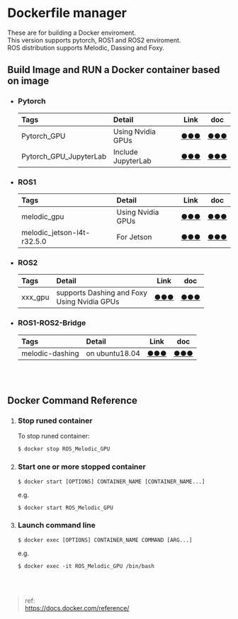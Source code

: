 # **Dockerfile manager**
These are for building a Docker enviroment.  
This version supports pytorch, ROS1 and ROS2 enviroment.  
ROS distribution supports Melodic, Dassing and Foxy.  
  
## **Build Image and RUN a Docker container based on image**
- ### **Pytorch**  
    |Tags|Detail|Link|doc|
    |:--|:--|:--:|:--:|
    |Pytorch_GPU|Using Nvidia GPUs|[●●●](https://github.com/cycling-Ohnishi/Dockerfile/tree/develop/pytorch/pytorch_201230)|[●●●](https://github.com/cycling-Ohnishi/Dockerfile/tree/develop/pytorch/pytorch_201230/README,md)|
    |Pytorch_GPU_JupyterLab|Include JupyterLab|[●●●](https://github.com/cycling-Ohnishi/Dockerfile/tree/develop/pytorch/pytorch_jupyterl_201231)|[●●●](https://github.com/cycling-Ohnishi/Dockerfile/tree/develop/pytorch/pytorch_jupyterl_201231/README.md)| 
- ### **ROS1**
    |Tags|Detail|Link|doc|
    |:--|:--|:--:|:--:|
    |melodic_gpu|Using Nvidia GPUs|[●●●](https://github.com/cycling-Ohnishi/Dockerfile/tree/develop/ros1/ROS_Melodic_GPU)|[●●●](https://github.com/cycling-Ohnishi/Dockerfile/tree/develop/ros1/ROS_Melodic_GPU/README.md)|
    |melodic_jetson-l4t-r32.5.0|For Jetson|[●●●](https://github.com/cycling-Ohnishi/Dockerfile/tree/develop/ros1/ROS_Melodic_jetson-l4t-r32.5.0)|[●●●](https://github.com/cycling-Ohnishi/Dockerfile/tree/develop/ros1/ROS_Melodic_jetson-l4t-r32.5.0/README.md)|
- ### **ROS2**
    |Tags|Detail|Link|doc|
    |:--|:--|:--:|:--:|
    |xxx_gpu|supports Dashing and Foxy<br>Using Nvidia GPUs|[●●●](https://github.com/cycling-Ohnishi/Dockerfile/tree/develop/ros2/ROS2_GPU)|[●●●](https://github.com/cycling-Ohnishi/Dockerfile/tree/develop/ros2/ROS2_GPU/README.md)|
- ### **ROS1-ROS2-Bridge**
    |Tags|Detail|Link|doc|
    |:--|:--|:--:|:--:|
    |melodic-dashing|on ubuntu18.04|[●●●](https://github.com/cycling-Ohnishi/Dockerfile/tree/develop/ros1-ros2-bridge/ROS1_Melodic_ROS2_Dashing_bridge)|[●●●](https://github.com/cycling-Ohnishi/Dockerfile/tree/develop/ros1-ros2-bridge/ROS1_Melodic_ROS2_Dashing_bridge/README.md)|
<br>
<br>

## **Docker Command Reference**
1. ### **Stop runed container**
    To stop runed container:
    ```bash:bash
    $ docker stop ROS_Melodic_GPU
    ```

2. ### **Start one or more stopped container**
    ```bash:bash
    $ docker start [OPTIONS] CONTAINER_NAME [CONTAINER_NAME...]
    ```
    e.g.
    ```bash:bash
    $ docker start ROS_Melodic_GPU
    ```

3. ### **Launch command line**
    ```bash:bash
    $ docker exec [OPTIONS] CONTAINER_NAME COMMAND [ARG...]
    ```
    e.g.
    ```bash:bash
    $ docker exec -it ROS_Melodic_GPU /bin/bash
    ```
<br>
<br>

>ref:  
https://docs.docker.com/reference/